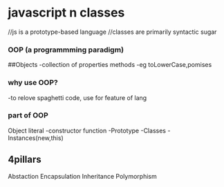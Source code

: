 # javascript n classes
//js is a prototype-based language
//classes are primarily syntactic sugar

### OOP (a programmming paradigm)

##Objects
-collection of properties methods
-eg toLowerCase,pomises

### why use OOP?
-to relove spaghetti code, use for feature of lang

### part of OOP
Object literal
-constructor function
-Prototype
-Classes
-Instances(new,this)



## 4pillars
Abstaction
Encapsulation
Inheritance
Polymorphism